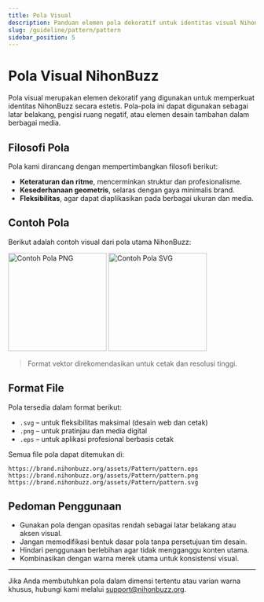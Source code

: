 ```yaml
---
title: Pola Visual
description: Panduan elemen pola dekoratif untuk identitas visual NihonBuzz.
slug: /guideline/pattern/pattern
sidebar_position: 5
---
```


# Pola Visual NihonBuzz

Pola visual merupakan elemen dekoratif yang digunakan untuk memperkuat identitas NihonBuzz secara estetis. Pola-pola ini dapat digunakan sebagai latar belakang, pengisi ruang negatif, atau elemen desain tambahan dalam berbagai media.

## Filosofi Pola

Pola kami dirancang dengan mempertimbangkan filosofi berikut:

- **Keteraturan dan ritme**, mencerminkan struktur dan profesionalisme.
- **Kesederhanaan geometris**, selaras dengan gaya minimalis brand.
- **Fleksibilitas**, agar dapat diaplikasikan pada berbagai ukuran dan media.

## Contoh Pola

Berikut adalah contoh visual dari pola utama NihonBuzz:

<div class="preview-wrapper" style={{ display: 'flex', gap: '1rem', alignItems: 'center' }}>
  <img src="/assets/Pattern/pattern.png" alt="Contoh Pola PNG" width="200" />
  <img src="/assets/Pattern/pattern.svg" alt="Contoh Pola SVG" width="200" />
</div>

> Format vektor direkomendasikan untuk cetak dan resolusi tinggi.

## Format File

Pola tersedia dalam format berikut:

- `.svg` – untuk fleksibilitas maksimal (desain web dan cetak)
- `.png` – untuk pratinjau dan media digital
- `.eps` – untuk aplikasi profesional berbasis cetak

Semua file pola dapat ditemukan di:

```
https://brand.nihonbuzz.org/assets/Pattern/pattern.eps
https://brand.nihonbuzz.org/assets/Pattern/pattern.png
https://brand.nihonbuzz.org/assets/Pattern/pattern.svg
```

## Pedoman Penggunaan

- Gunakan pola dengan opasitas rendah sebagai latar belakang atau aksen visual.
- Jangan memodifikasi bentuk dasar pola tanpa persetujuan tim desain.
- Hindari penggunaan berlebihan agar tidak mengganggu konten utama.
- Kombinasikan dengan warna merek utama untuk konsistensi visual.

---

Jika Anda membutuhkan pola dalam dimensi tertentu atau varian warna khusus, hubungi kami melalui [support@nihonbuzz.org](/hubungi-kami).
